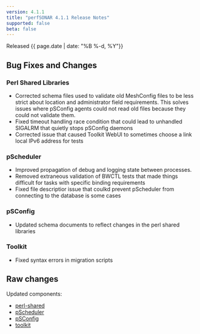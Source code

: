 ```yaml
---
version: 4.1.1
title: "perfSONAR 4.1.1 Release Notes"
supported: false
beta: false
---
```


Released {{ page.date | date: "%B %-d, %Y"}}


Bug Fixes and Changes
---------------------

### Perl Shared Libraries

-   Corrected schema files used to validate old MeshConfig files to be
    less strict about location and administrator field requirements.
    This solves issues where pSConfig agents could not read old files
    because they could not validate them.
-   Fixed timeout handling race condition that could lead to unhandled
    SIGALRM that quietly stops pSConfig daemons
-   Corrected issue that caused Toolkit WebUI to sometimes choose a link
    local IPv6 address for tests

### pScheduler

-   Improved propagation of debug and logging state between processes.
-   Removed extraneous validation of BWCTL tests that made things
    difficult for tasks with specific binding requirements
-   Fixed file descriptior issue that coulkd prevent pScheduler from
    connecting to the database is some cases

### pSConfig

-   Updated schema documents to reflect changes in the perl shared
    libraries

### Toolkit

-   Fixed syntax errors in migration scripts

Raw changes
-----------

Updated components:

-   [perl-shared](https://github.com/perfsonar/perl-shared/compare/4.1...4.1.1)
-   [pScheduler](https://github.com/perfsonar/pscheduler/compare/1.1...1.1.1)
-   [pSConfig](https://github.com/perfsonar/psconfig/compare/4.1...4.1.1)
-   [toolkit](https://github.com/perfsonar/toolkit/compare/4.1...4.1.1)
